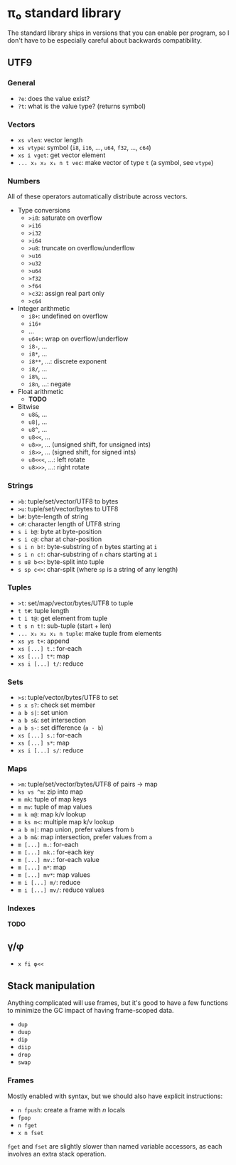 # π₀ standard library
The standard library ships in versions that you can enable per program, so I don't have to be especially careful about backwards compatibility.


## UTF9
### General
+ `?e`: does the value exist?
+ `?t`: what is the value type? (returns symbol)


### Vectors
+ `xs vlen`: vector length
+ `xs vtype`: symbol (`i8`, `i16`, ..., `u64`, `f32`, ..., `c64`)
+ `xs i vget`: get vector element
+ `... x₃ x₂ x₁ n t vec`: make vector of type `t` (a symbol, see `vtype`)


### Numbers
All of these operators automatically distribute across vectors.

+ Type conversions
  + `>i8`: saturate on overflow
  + `>i16`
  + `>i32`
  + `>i64`
  + `>u8`: truncate on overflow/underflow
  + `>u16`
  + `>u32`
  + `>u64`
  + `>f32`
  + `>f64`
  + `>c32`: assign real part only
  + `>c64`
+ Integer arithmetic
  + `i8+`: undefined on overflow
  + `i16+`
  + ...
  + `u64+`: wrap on overflow/underflow
  + `i8-`, ...
  + `i8*`, ...
  + `i8**`, ...: discrete exponent
  + `i8/`, ...
  + `i8%`, ...
  + `i8n`, ...: negate
+ Float arithmetic
  + **TODO**
+ Bitwise
  + `u8&`, ...
  + `u8|`, ...
  + `u8^`, ...
  + `u8<<`, ...
  + `u8>>`, ... (unsigned shift, for unsigned ints)
  + `i8>>`, ... (signed shift, for signed ints)
  + `u8<<<`, ...: left rotate
  + `u8>>>`, ...: right rotate


### Strings
+ `>b`: tuple/set/vector/UTF8 to bytes
+ `>u`: tuple/set/vector/bytes to UTF8
+ `b#`: byte-length of string
+ `c#`: character length of UTF8 string
+ `s i b@`: byte at byte-position
+ `s i c@`: char at char-position
+ `s i n b!`: byte-substring of `n` bytes starting at `i`
+ `s i n c!`: char-substring of `n` chars starting at `i`
+ `s u8 b<>`: byte-split into tuple
+ `s sp c<>`: char-split (where `sp` is a string of any length)


### Tuples
+ `>t`: set/map/vector/bytes/UTF8 to tuple
+ `t t#`: tuple length
+ `t i t@`: get element from tuple
+ `t s n t!`: sub-tuple (start + len)
+ `... x₃ x₂ x₁ n tuple`: make tuple from elements
+ `xs ys t+`: append
+ `xs [...] t.`: for-each
+ `xs [...] t*`: map
+ `xs i [...] t/`: reduce


### Sets
+ `>s`: tuple/vector/bytes/UTF8 to set
+ `s x s?`: check set member
+ `a b s|`: set union
+ `a b s&`: set intersection
+ `a b s-`: set difference (`a - b`)
+ `xs [...] s.`: for-each
+ `xs [...] s*`: map
+ `xs i [...] s/`: reduce


### Maps
+ `>m`: tuple/set/vector/bytes/UTF8 of pairs → map
+ `ks vs ^m`: zip into map
+ `m mk`: tuple of map keys
+ `m mv`: tuple of map values
+ `m k m@`: map k/v lookup
+ `m ks m<`: multiple map k/v lookup
+ `a b m|`: map union, prefer values from `b`
+ `a b m&`: map intersection, prefer values from `a`
+ `m [...] m.`: for-each
+ `m [...] mk.`: for-each key
+ `m [...] mv.`: for-each value
+ `m [...] m*`: map
+ `m [...] mv*`: map values
+ `m i [...] m/`: reduce
+ `m i [...] mv/`: reduce values


### Indexes
**TODO**


## γ/φ
+ `x fi φ<<`


## Stack manipulation
Anything complicated will use frames, but it's good to have a few functions to minimize the GC impact of having frame-scoped data.

+ `dup`
+ `duup`
+ `dip`
+ `diip`
+ `drop`
+ `swap`


### Frames
Mostly enabled with syntax, but we should also have explicit instructions:

+ `n fpush`: create a frame with _n_ locals
+ `fpop`
+ `n fget`
+ `x n fset`

`fget` and `fset` are slightly slower than named variable accessors, as each involves an extra stack operation.
